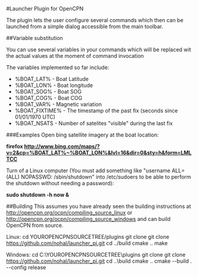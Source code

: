 #Launcher Plugin for OpenCPN

The plugin lets the user configure several commands which then can be launched from a simple dialog accessible from the main toolbar.

##Variable substitution

You can use several variables in your commands which will be replaced wit the actual values at the moment of command invocation

The variables implemented so far include:

- %BOAT_LAT% - Boat Latitude
- %BOAT_LON% - Boat longitude
- %BOAT_SOG% - Boat SOG
- %BOAT_COG% - Boat COG
- %BOAT_VAR% - Magnetic variation
- %BOAT_FIXTIME% - The timestamp of the past fix (seconds since 01/01/1970 UTC)
- %BOAT_NSATS - Number of satelites "visible" during the last fix

###Examples
Open bing satellite imagery at the boat location:

**firefox http://www.bing.com/maps/?v=2&cp=%BOAT_LAT%~%BOAT_LON%&lvl=16&dir=0&sty=h&form=LMLTCC**

Turn of a Linux computer (You must add something like "username    ALL=(ALL) NOPASSWD: /sbin/shutdown" into /etc/sudoers to be able to perform the shutdown without needing a password):

**sudo shutdown -h now &**

##Building
This assumes you have already seen the building instructions at http://opencpn.org/ocpn/compiling_source_linux or http://opencpn.org/ocpn/compiling_source_windows and can build OpenCPN from source.

Linux:
cd YOUROPENCPNSOURCETREE/plugins
git clone git clone https://github.com/nohal/launcher_pi.git
cd ../build
cmake ..
make

Windows:
cd C:\YOUROPENCPNSOURCETREE\plugins
git clone git clone https://github.com/nohal/launcher_pi.git
cd ..\build
cmake ..
cmake --build . --config release
